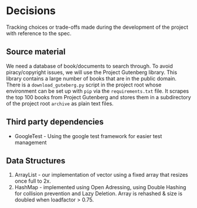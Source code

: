 # Decisions

Tracking choices or trade-offs made during the development of the project with reference to the spec.

## Source material

We need a database of book/documents to search through. To avoid piracy/copyright issues, we will use the Project Gutenberg library. This library contains a large number of books that are in the public domain.
There is a `download_guteberg.py` script in the project root whose environment can be set up with `pip` via the `requirements.txt` file. It scrapes the top 100 books from Project Gutenberg and stores them in a subdirectory of the project root `archive` as plain text files.

## Third party dependencies

- GoogleTest - Using the google test framework for easier test management

## Data Structures

1. ArrayList - our implementation of vector using a fixed array that resizes once full to 2x.
2. HashMap - implemented using Open Adressing, using Double Hashing for collision prevention and Lazy Deletion. Array is rehashed & size is doubled when loadfactor > 0.75.
